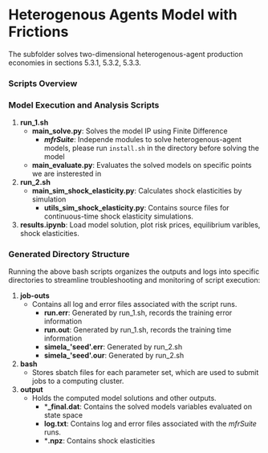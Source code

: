 # Heterogenous Agents Model with Frictions

The subfolder solves two-dimensional heterogenous-agent production economies in sections 5.3.1, 5.3.2, 5.3.3.

### Scripts Overview

### Model Execution and Analysis Scripts

1. **run_1.sh**
   - **main_solve.py**: Solves the model IP using Finite Difference 
     - **_mfrSuite_**: Independe modules to solve heterogenous-agent models, please run `install.sh` in the directory before solving the model
   - **main_evaluate.py**: Evaluates the solved models on specific points we are insterested in
2. **run_2.sh**
   - **main_sim_shock_elasticity.py**: Calculates shock elasticities by simulation
     - **utils_sim_shock_elasticity.py**: Contains source files for continuous-time shock elasticity simulations.
3. **results.ipynb**: Load model solution, plot risk prices, equilibrium varibles, shock elasticities.

### Generated Directory Structure

Running the above bash scripts organizes the outputs and logs into specific directories to streamline troubleshooting and monitoring of script execution:

1. **job-outs**
   - Contains all log and error files associated with the script runs.
     - **run.err**: Generated by run_1.sh, records the training error information
     - **run.out**: Generated by run_1.sh, records the training time information
     - **simela_'seed'.err**: Generated by run_2.sh
     - **simela_'seed'.our**: Generated by run_2.sh
2. **bash**
   - Stores sbatch files for each parameter set, which are used to submit jobs to a computing cluster.
3. **output**
   - Holds the computed model solutions and other outputs.
     - ***_final.dat**: Contains the solved models variables evaluated on state space
     - **log.txt**: Contains log and error files associated with the _mfrSuite_ runs.
     - ***.npz**: Contains shock elasticities